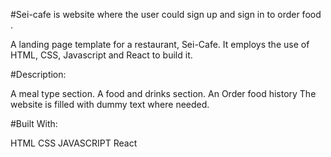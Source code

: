 #Sei-cafe is website where the user could sign up and sign in to order food .

A landing page template for a restaurant, Sei-Cafe. It employs the use of HTML, CSS, Javascript and React to build it.

#Description:

A meal type section.
A food and drinks section.
An Order food history
The website is filled with dummy text where needed.

#Built With:

HTML
CSS
JAVASCRIPT
React
